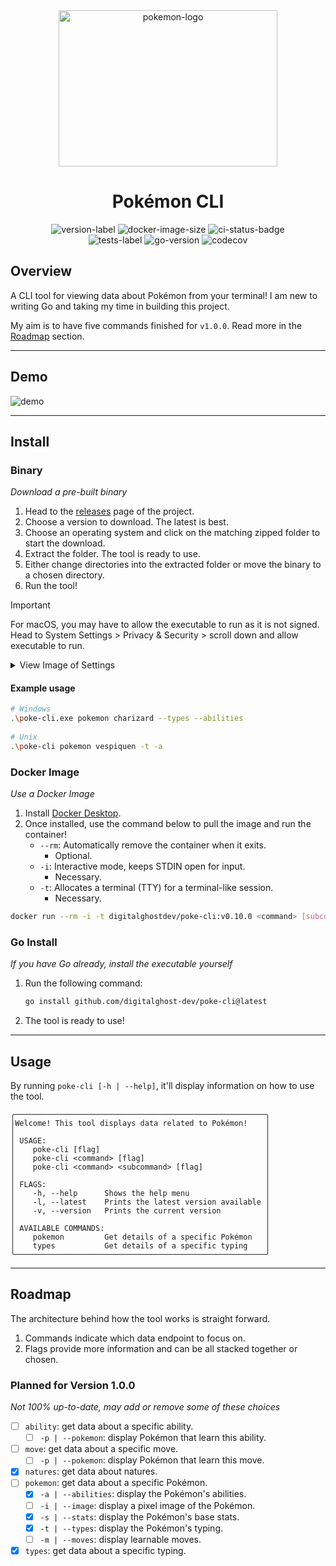 <div align="center">
    <img height="250" width="350" src="https://cdn.simpleicons.org/pokemon/FFCC00" alt="pokemon-logo"/>
    <h1>Pokémon CLI</h1>
    <img src="https://img.shields.io/github/v/release/digitalghost-dev/poke-cli?style=flat-square&logo=git&logoColor=FFCC00&label=Release%20Version&labelColor=EEE&color=FFCC00" alt="version-label">
    <img src="https://img.shields.io/docker/image-size/digitalghostdev/poke-cli/v0.10.0?arch=arm64&style=flat-square&logo=docker&logoColor=FFCC00&labelColor=EEE&color=FFCC00" alt="docker-image-size">
    <img src="https://img.shields.io/github/actions/workflow/status/digitalghost-dev/poke-cli/ci.yml?branch=main&style=flat-square&logo=github&logoColor=FFCC00&label=CI&labelColor=EEE&color=FFCC00" alt="ci-status-badge">
</div>
<div align="center">
    <img src="https://img.shields.io/github/actions/workflow/status/digitalghost-dev/poke-cli/go_test.yml?style=flat-square&logo=go&logoColor=00ADD8&label=Tests&labelColor=EEE&color=00ADD8" alt="tests-label">
    <img src="https://img.shields.io/github/go-mod/go-version/digitalghost-dev/poke-cli?style=flat-square&logo=Go&labelColor=EEE&color=00ADD8" alt="go-version"/>
    <img src="https://img.shields.io/codecov/c/github/digitalghost-dev/poke-cli?token=05GBSAOQIT&style=flat-square&logo=codecov&logoColor=00ADD8&labelColor=EEE&color=00ADD8" alt="codecov"/>
</div>

## Overview
A CLI tool for viewing data about Pokémon from your terminal! I am new to writing Go and taking my time in building this 
project. 

My aim is to have five commands finished for `v1.0.0`. Read more in the [Roadmap](#roadmap) section.

---
## Demo
![demo](https://poke-cli-s3-bucket.s3.us-west-2.amazonaws.com/demo-v0.10.0.gif)

---
## Install

### Binary
_Download a pre-built binary_

1. Head to the [releases](https://github.com/digitalghost-dev/poke-cli/releases) page of the project.
2. Choose a version to download. The latest is best.
3. Choose an operating system and click on the matching zipped folder to start the download.
4. Extract the folder. The tool is ready to use.
5. Either change directories into the extracted folder or move the binary to a chosen directory.
6. Run the tool!

> [!IMPORTANT]
> For macOS, you may have to allow the executable to run as it is not signed. Head to System Settings > Privacy & Security > scroll down and allow executable to run.

<details>

<summary>View Image of Settings</summary>

![settings](https://pokemon-objects.nyc3.digitaloceanspaces.com/macos_settings.png)

</details>


 #### Example usage
  ```bash
  # Windows
  .\poke-cli.exe pokemon charizard --types --abilities
   
  # Unix
  .\poke-cli pokemon vespiquen -t -a
  ```

### Docker Image
_Use a Docker Image_

1. Install [Docker Desktop](https://www.docker.com/products/docker-desktop/).
2. Once installed, use the command below to pull the image and run the container!
   * `--rm`: Automatically remove the container when it exits. 
     * Optional.
   * `-i`: Interactive mode, keeps STDIN open for input.
     * Necessary.
   * `-t`: Allocates a terminal (TTY) for a terminal-like session.
     * Necessary.

```bash
docker run --rm -i -t digitalghostdev/poke-cli:v0.10.0 <command> [subcommand] flag]
```

### Go Install
_If you have Go already, install the executable yourself_

1. Run the following command:
   ```bash
   go install github.com/digitalghost-dev/poke-cli@latest
   ```
2. The tool is ready to use!
---
## Usage
By running `poke-cli [-h | --help]`, it'll display information on how to use the tool. 
```
╭────────────────────────────────────────────────────────╮
│Welcome! This tool displays data related to Pokémon!    │
│                                                        │
│ USAGE:                                                 │
│    poke-cli [flag]                                     │
│    poke-cli <command> [flag]                           │
│    poke-cli <command> <subcommand> [flag]              │
│                                                        │
│ FLAGS:                                                 │
│    -h, --help      Shows the help menu                 │
│    -l, --latest    Prints the latest version available │
│    -v, --version   Prints the current version          │
│                                                        │
│ AVAILABLE COMMANDS:                                    │
│    pokemon         Get details of a specific Pokémon   │
│    types           Get details of a specific typing    │
╰────────────────────────────────────────────────────────╯
```

---
## Roadmap
The architecture behind how the tool works is straight forward.
1. Commands indicate which data endpoint to focus on.
2. Flags provide more information and can be all stacked together or chosen.

### Planned for Version 1.0.0

_Not 100% up-to-date, may add or remove some of these choices_

- [ ] `ability`: get data about a specific ability.
    - [ ] `-p | --pokemon`: display Pokémon that learn this ability.
- [ ] `move`: get data about a specific move.
    - [ ] `-p | --pokemon`: display Pokémon that learn this move.
- [x] `natures`: get data about natures.
- [ ] `pokemon`: get data about a specific Pokémon.
   - [x] `-a | --abilities`: display the Pokémon's abilities.
   - [ ] `-i | --image`: display a pixel image of the Pokémon.
   - [x] `-s | --stats`: display the Pokémon's base stats.
   - [x] `-t | --types`: display the Pokémon's typing.
   - [ ] `-m | --moves`: display learnable moves.
- [x] `types`: get data about a specific typing.
